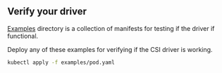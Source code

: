 ## Verify your driver
[Examples](../examples/) directory is a collection of manifests for testing if the driver if functional.

Deploy any of these examples for verifying if the CSI driver is working.

```sh
kubectl apply -f examples/pod.yaml
```
